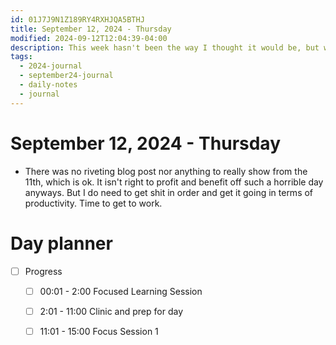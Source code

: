 ```yaml
---
id: 01J7J9N1Z189RY4RXHJQA5BTHJ
title: September 12, 2024 - Thursday
modified: 2024-09-12T12:04:39-04:00
description: This week hasn't been the way I thought it would be, but we'll figure it out
tags:
  - 2024-journal
  - september24-journal
  - daily-notes
  - journal
---
```

# September 12, 2024 - Thursday
- There was no riveting blog post nor anything to really show from the 11th, which is ok. It isn't right to profit and benefit off such a horrible day anyways. But I do need to get shit in order and get it going in terms of productivity. Time to get to work.

# Day planner
- [ ] Progress
	- [ ] 00:01 - 2:00 Focused Learning Session
	- [ ] 2:01 - 11:00 Clinic and prep for day
	- [ ] 11:01 - 15:00 Focus Session 1

